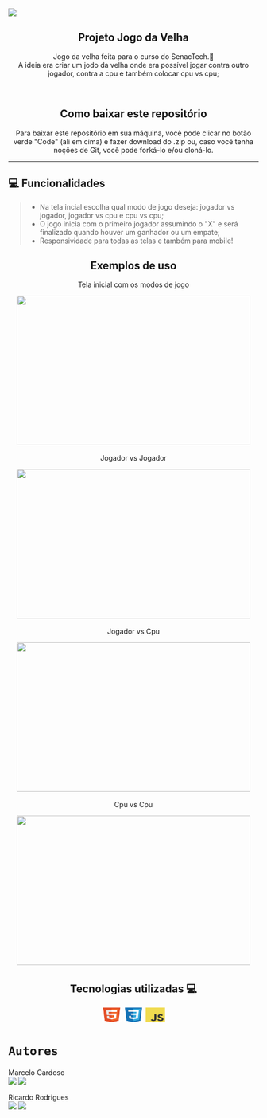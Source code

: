 
 <img width="700px" align="center" src="https://super.abril.com.br/wp-content/uploads/2018/07/jogo_da_velha_-_tic_tac_toe.png?&w=1024&crop=1" />
<h2 align="center"> Projeto Jogo da Velha</h2>
<p align="center">Jogo da velha feita para o curso do SenacTech.🌱 <br>
A ideia era criar um jodo da velha onde era possível jogar contra outro jogador, contra a cpu e também colocar cpu vs cpu; </p> <br>






<h2 align="center">Como baixar este repositório</h2>

<p align="center">Para baixar este repositório em sua máquina, você pode clicar no botão verde "Code" (ali em cima) e fazer download do .zip ou, caso você tenha noções de Git, você pode forká-lo e/ou cloná-lo.</p> 

---
## 💻 Funcionalidades

> * Na tela incial escolha qual modo de jogo deseja: jogador vs jogador, jogador vs cpu e cpu vs cpu;
> * O jogo inicia com o primeiro jogador assumindo o "X" e será finalizado quando houver um ganhador ou um empate;
> * Responsividade para todas as telas e também para mobile!


<h2 align="center"> Exemplos de uso </h2>


<p align="center">Tela inicial com os modos de jogo</p>
<p align="center">
<img width= "470" height="300" src="">
</p>
<p align="center">Jogador vs Jogador</p>
<p align="center">
<img width= "470" height="300" src="">
</p>
<p align="center">Jogador vs Cpu</p>
<p align="center">
<img width= "470" height="300" src="">
</p>
<p align="center">Cpu vs Cpu</p>
<p align="center">
<img width= "470" height="300" src="">
</p>

<h2 align="center"> Tecnologias utilizadas 💻</h2>
<div align="center" style="display: inline_block">
  <img align="center" alt="HTML" height="30" width="40" src="https://raw.githubusercontent.com/devicons/devicon/master/icons/html5/html5-original.svg">
  <img align="center" alt="CSS" height="30" width="40" src="https://raw.githubusercontent.com/devicons/devicon/master/icons/css3/css3-original.svg">
  <img align="center" alt="JS" height="30" width="40" src="https://raw.githubusercontent.com/devicons/devicon/master/icons/javascript/javascript-original.svg">
</div>

# `Autores`

Marcelo Cardoso </br>
<a href="https://www.linkedin.com/in/marcelo-cardoso-0372b385/"><img src="https://img.shields.io/badge/LinkedIn-0077B5?style=for-the-badge&logo=linkedin&logoColor=white"></a> <a href="https://github.com/MarceloBiotto"><img src="https://img.shields.io/badge/GitHub-100000?style=for-the-badge&logo=github&logoColor=white"></a>

Ricardo Rodrigues </br>
<a href="https://www.linkedin.com/in/ricardo-rodrigues-7a6199284/"><img src="https://img.shields.io/badge/LinkedIn-0077B5?style=for-the-badge&logo=linkedin&logoColor=white"></a>
<a href="https://github.com/RicardoRodrigues89"><img src="https://img.shields.io/badge/GitHub-100000?style=for-the-badge&logo=github&logoColor=white"></a>


